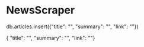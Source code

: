 # NewsScraper
db.articles.insert({"title": "", "summary": "", "link": ""})

{ "title": "", "summary": "", "link": ""}
